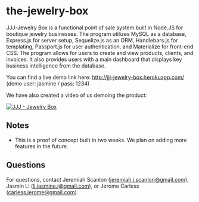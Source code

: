 # the-jewelry-box

JJJ-Jewelry Box is a functional point of sale system built in Node.JS for boutique jewelry businesses. The program utilizes MySQL as a database, Express.js for server setup, Sequelize.js as an ORM, Handlebars.js for templating, Passport.js for user authentication, and Materialize for front-end CSS. The program allows for users to create and view products, clients, and invoices. It also provides users with a main dashboard that displays key business intelligence from the database.

You can find a live demo link here: <a href="http://jjj-jewelry-box.herokuapp.com/" target="_blank">http://jjj-jewelry-box.herokuapp.com/</a> (demo user: jasmine / pass: 1234)

We have also created a video of us demoing the product:

<a href="https://www.youtube.com/watch?v=jCEXaylvxOU" target="_blank"><img src="http://i.imgur.com/xyMnpNI.png" alt="JJJ - Jewelry Box"></a>

## Notes

- This is a proof of concept built in two weeks. We plan on adding more features in the future.

## Questions

For questions, contact Jeremiah Scanlon (jeremiah.j.scanlon@gmail.com), Jasmin Li (li.jasmine.j@gmail.com), or Jerome Carless (carless.jerome@gmail.com).
